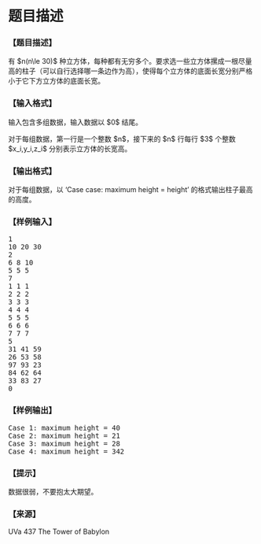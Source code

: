 # 题目描述


<h3>
【题目描述】
</h3>
<p>
有 $n(n\le 30)$ 种立方体，每种都有无穷多个。要求选一些立方体摞成一根尽量高的柱子（可以自行选择哪一条边作为高），使得每个立方体的底面长宽分别严格小于它下方立方体的底面长宽。
</p>
<h3>
【输入格式】
</h3>
<p>
输入包含多组数据，输入数据以 $0$ 结尾。
</p>
<p>
对于每组数据，第一行是一个整数 $n$，接下来的 $n$ 行每行 $3$ 个整数 $x_i,y_i,z_i$ 分别表示立方体的长宽高。
</p>
<h3>
【输出格式】
</h3>
<p>
对于每组数据，以 ‘Case case: maximum height = height’ 的格式输出柱子最高的高度。
</p>
<h3>
【样例输入】
</h3>
<pre>1
10 20 30
2
6 8 10
5 5 5
7
1 1 1
2 2 2
3 3 3
4 4 4
5 5 5
6 6 6
7 7 7
5
31 41 59
26 53 58
97 93 23
84 62 64
33 83 27
0
</pre>
<h3>
【样例输出】
</h3>
<pre>Case 1: maximum height = 40
Case 2: maximum height = 21
Case 3: maximum height = 28
Case 4: maximum height = 342
</pre>
<h3>
【提示】
</h3>
<p>
数据很弱，不要抱太大期望。
</p>
<h3>
【来源】
</h3>
<p>
UVa 437 The Tower of Babylon
</p>
